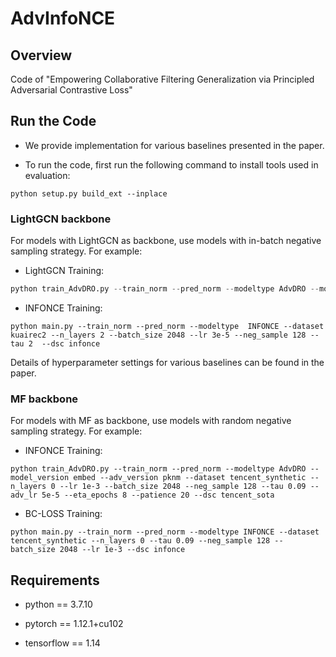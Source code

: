 # AdvInfoNCE


## Overview

Code of "Empowering Collaborative Filtering Generalization via Principled Adversarial Contrastive Loss"


## Run the Code

- We provide implementation for various baselines presented in the paper.

- To run the code, first run the following command to install tools used in evaluation:

```
python setup.py build_ext --inplace
```

### LightGCN backbone

For models with LightGCN as backbone, use models with in-batch negative sampling strategy. For example:

- LightGCN Training:

```python
python train_AdvDRO.py --train_norm --pred_norm --modeltype AdvDRO --model_version embed --adv_version pknm --dataset kuairec2 --n_layers 2 --neg_sample 128 --tau 2 --lr 3e-5 --batch_size 2048 --adv_lr 5e-5 --eta_epochs 12 --dsc kuairec_sota
```

- INFONCE Training:

```
python main.py --train_norm --pred_norm --modeltype  INFONCE --dataset kuairec2 --n_layers 2 --batch_size 2048 --lr 3e-5 --neg_sample 128 --tau 2  --dsc infonce
```

Details of hyperparameter settings for various baselines can be found in the paper.

### MF backbone

For models with MF as backbone, use models with random negative sampling strategy. For example:

- INFONCE Training:

```
python train_AdvDRO.py --train_norm --pred_norm --modeltype AdvDRO --model_version embed --adv_version pknm --dataset tencent_synthetic --n_layers 0 --lr 1e-3 --batch_size 2048 --neg_sample 128 --tau 0.09 --adv_lr 5e-5 --eta_epochs 8 --patience 20 --dsc tencent_sota
```

- BC-LOSS Training:

```
python main.py --train_norm --pred_norm --modeltype INFONCE --dataset tencent_synthetic --n_layers 0 --tau 0.09 --neg_sample 128 --batch_size 2048 --lr 1e-3 --dsc infonce
```


## Requirements

- python == 3.7.10

- pytorch == 1.12.1+cu102

- tensorflow == 1.14





